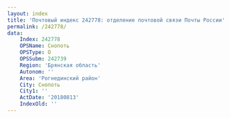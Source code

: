 ```yaml
---
layout: index
title: 'Почтовый индекс 242778: отделение почтовой связи Почты России'
permalink: /242778/
data:
    Index: 242778
    OPSName: Снопоть
    OPSType: О
    OPSSubm: 242739
    Region: 'Брянская область'
    Autonom: ''
    Area: 'Рогнединский район'
    City: Снопоть
    City1: ''
    ActDate: '20180813'
    IndexOld: ''
---
```

